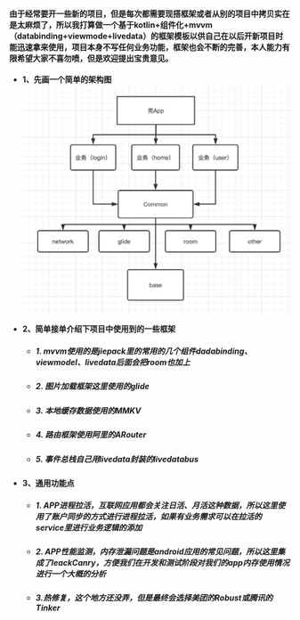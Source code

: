 #### 由于经常要开一些新的项目，但是每次都需要现搭框架或者从别的项目中拷贝实在是太麻烦了，所以我打算做一个基于kotlin+组件化+mvvm（databinding+viewmode+livedata）的框架模板以供自己在以后开新项目时能迅速拿来使用，项目本身不写任何业务功能，框架也会不断的完善，本人能力有限希望大家不喜勿喷，但是欢迎提出宝贵意见。

- **1、先画一个简单的架构图**
![Image text](https://raw.githubusercontent.com/zenghao1556/img-folder/master/1639236698615.jpg)


- **2、简单接单介绍下项目中使用到的一些框架**
	- ##### 1. mvvm使用的是jiepack里的常用的几个组件dadabinding、viewmodel、livedata后面会把room也加上
	- ##### 2. 图片加载框架这里使用的glide
	- ##### 3. 本地缓存数据使用的MMKV
	- ##### 4. 路由框架使用阿里的ARouter
	- ##### 5. 事件总栈自己用livedata封装的livedatabus

- **3、通用功能点**
	- ##### 1. APP进程拉活，互联网应用都会关注日活、月活这种数据，所以这里使用了账户同步的方式进行进程拉活，如果有业务需求可以在拉活的service里进行业务逻辑的添加
	- ##### 2. APP性能监测，内存泄漏问题是android应用的常见问题，所以这里集成了leackCanry，方便我们在开发和测试阶段对我们的app内存使用情况进行一个大概的分析
	- ##### 3.热修复，这个地方还没弄，但是最终会选择美团的Robust或腾讯的Tinker
	